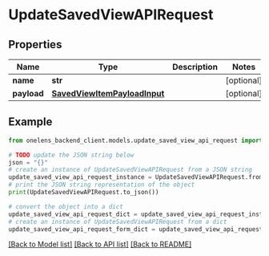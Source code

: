 # UpdateSavedViewAPIRequest


## Properties

Name | Type | Description | Notes
------------ | ------------- | ------------- | -------------
**name** | **str** |  | [optional] 
**payload** | [**SavedViewItemPayloadInput**](SavedViewItemPayloadInput.md) |  | [optional] 

## Example

```python
from onelens_backend_client.models.update_saved_view_api_request import UpdateSavedViewAPIRequest

# TODO update the JSON string below
json = "{}"
# create an instance of UpdateSavedViewAPIRequest from a JSON string
update_saved_view_api_request_instance = UpdateSavedViewAPIRequest.from_json(json)
# print the JSON string representation of the object
print(UpdateSavedViewAPIRequest.to_json())

# convert the object into a dict
update_saved_view_api_request_dict = update_saved_view_api_request_instance.to_dict()
# create an instance of UpdateSavedViewAPIRequest from a dict
update_saved_view_api_request_form_dict = update_saved_view_api_request.from_dict(update_saved_view_api_request_dict)
```
[[Back to Model list]](../README.md#documentation-for-models) [[Back to API list]](../README.md#documentation-for-api-endpoints) [[Back to README]](../README.md)


